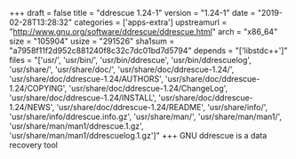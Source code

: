 +++
draft = false
title = "ddrescue 1.24-1"
version = "1.24-1"
date = "2019-02-28T13:28:32"
categories = ['apps-extra']
upstreamurl = "http://www.gnu.org/software/ddrescue/ddrescue.html"
arch = "x86_64"
size = "105904"
usize = "291526"
sha1sum = "a7958f11f2d952c881240f8c32c7dc01bd7d5794"
depends = "['libstdc++']"
files = "['usr/', 'usr/bin/', 'usr/bin/ddrescue', 'usr/bin/ddrescuelog', 'usr/share/', 'usr/share/doc/', 'usr/share/doc/ddrescue-1.24/', 'usr/share/doc/ddrescue-1.24/AUTHORS', 'usr/share/doc/ddrescue-1.24/COPYING', 'usr/share/doc/ddrescue-1.24/ChangeLog', 'usr/share/doc/ddrescue-1.24/INSTALL', 'usr/share/doc/ddrescue-1.24/NEWS', 'usr/share/doc/ddrescue-1.24/README', 'usr/share/info/', 'usr/share/info/ddrescue.info.gz', 'usr/share/man/', 'usr/share/man/man1/', 'usr/share/man/man1/ddrescue.1.gz', 'usr/share/man/man1/ddrescuelog.1.gz']"
+++
GNU ddrescue is a data recovery tool